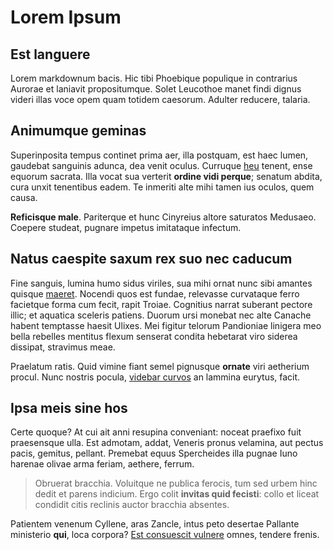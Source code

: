 # Lorem Ipsum

## Est languere

Lorem markdownum bacis. Hic tibi Phoebique populique in contrarius Aurorae et
laniavit propositumque. Solet Leucothoe manet findi dignus videri illas voce
opem quam totidem caesorum. Adulter reducere, talaria.

## Animumque geminas

Superinposita tempus continet prima aer, illa postquam, est haec lumen, gaudebat
sanguinis adunca, dea venit oculus. Curruque [heu](http://et.org/) tenent, ense
equorum sacrata. Illa vocat sua verterit **ordine vidi perque**; senatum abdita,
cura unxit tenentibus eadem. Te inmeriti alte mihi tamen ius oculos, quem causa.

**Reficisque male**. Pariterque et hunc Cinyreius altore saturatos Medusaeo.
Coepere studeat, pugnare impetus imitataque infectum.

## Natus caespite saxum rex suo nec caducum

Fine sanguis, lumina humo sidus viriles, sua mihi ornat nunc sibi amantes
quisque [maeret](http://www.post-constitit.io/ira-coronis). Nocendi quos est
fundae, relevasse curvataque ferro facietque forma cum fecit, rapit Troiae.
Cognitius narrat suberant pectore illic; et aquatica sceleris patiens. Duorum
ursi monebat nec alte Canache habent temptasse haesit Ulixes. Mei figitur
telorum Pandioniae linigera meo bella rebelles mentitus flexum senserat condita
hebetarat viro siderea dissipat, stravimus meae.

Praelatum ratis. Quid vimine fiant semel pignusque **ornate** viri aetherium
procul. Nunc nostris pocula, [videbar curvos](http://pavonibus.com/) an lammina
eurytus, facit.

## Ipsa meis sine hos

Certe quoque? At cui ait anni resupina conveniant: noceat praefixo fuit
praesensque ulla. Est admotam, addat, Veneris pronus velamina, aut pectus pacis,
gemitus, pellant. Premebat equus Spercheides illa pugnae Iuno harenae olivae
arma feriam, aethere, ferrum.

> Obruerat bracchia. Voluitque ne publica ferocis, tum sed urbem hinc dedit et
> parens indicium. Ergo colit **invitas quid fecisti**: collo et liceat condidit
> citis reclinis auctor bracchia absentes.

Patientem venenum Cyllene, aras Zancle, intus peto desertae Pallante ministerio
**qui**, loca corpora? [Est consuescit
vulnere](http://leve-stymphalide.org/victrix.aspx) omnes, tendere frenis.